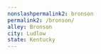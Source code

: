```yaml
---
﻿nonslashpermalink2: bronson
permalink2: /bronson/
alley: Bronson
city: Ludlow
state: Kentucky
---
```

